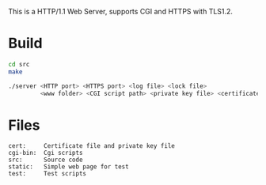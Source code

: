 This is a HTTP/1.1 Web Server, supports CGI and HTTPS with TLS1.2.

# Build
```bash
cd src
make

./server <HTTP port> <HTTPS port> <log file> <lock file> 
         <www folder> <CGI script path> <private key file> <certificate file>
```

# Files
    cert:     Certificate file and private key file
    cgi-bin:  Cgi scripts
    src:      Source code
    static:   Simple web page for test
    test:     Test scripts
